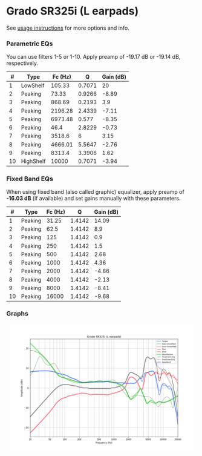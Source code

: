 # Grado SR325i (L earpads)
See [usage instructions](https://github.com/jaakkopasanen/AutoEq#usage) for more options and info.

### Parametric EQs
You can use filters 1-5 or 1-10. Apply preamp of -19.17 dB or -19.14 dB, respectively.

|   # | Type      |   Fc (Hz) |      Q |   Gain (dB) |
|-----|-----------|-----------|--------|-------------|
|   1 | LowShelf  |    105.33 | 0.7071 |       20    |
|   2 | Peaking   |     73.33 | 0.9266 |       -8.89 |
|   3 | Peaking   |    868.69 | 0.2193 |        3.9  |
|   4 | Peaking   |   2196.28 | 2.4339 |       -7.11 |
|   5 | Peaking   |   6973.48 | 0.577  |       -8.35 |
|   6 | Peaking   |     46.4  | 2.8229 |       -0.73 |
|   7 | Peaking   |   3518.6  | 6      |        3.15 |
|   8 | Peaking   |   4666.01 | 5.5647 |       -2.76 |
|   9 | Peaking   |   8313.4  | 3.3906 |        1.62 |
|  10 | HighShelf |  10000    | 0.7071 |       -3.94 |

### Fixed Band EQs
When using fixed band (also called graphic) equalizer, apply preamp of **-16.03 dB** (if available) and set gains manually with these parameters.

|   # | Type    |   Fc (Hz) |      Q |   Gain (dB) |
|-----|---------|-----------|--------|-------------|
|   1 | Peaking |     31.25 | 1.4142 |       14.09 |
|   2 | Peaking |     62.5  | 1.4142 |        8.9  |
|   3 | Peaking |    125    | 1.4142 |        0.9  |
|   4 | Peaking |    250    | 1.4142 |        1.5  |
|   5 | Peaking |    500    | 1.4142 |        2.68 |
|   6 | Peaking |   1000    | 1.4142 |        4.36 |
|   7 | Peaking |   2000    | 1.4142 |       -4.86 |
|   8 | Peaking |   4000    | 1.4142 |       -2.13 |
|   9 | Peaking |   8000    | 1.4142 |       -8.41 |
|  10 | Peaking |  16000    | 1.4142 |       -9.68 |

### Graphs
![](./Grado%20SR325i%20(L%20earpads).png)
